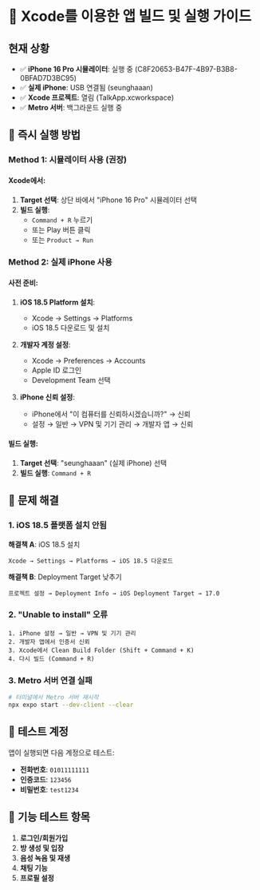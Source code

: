 # 🍎 Xcode를 이용한 앱 빌드 및 실행 가이드

## 현재 상황
- ✅ **iPhone 16 Pro 시뮬레이터**: 실행 중 (C8F20653-B47F-4B97-B3B8-0BFAD7D3BC95)
- ✅ **실제 iPhone**: USB 연결됨 (seunghaaan)
- ✅ **Xcode 프로젝트**: 열림 (TalkApp.xcworkspace)
- ✅ **Metro 서버**: 백그라운드 실행 중

## 🚀 즉시 실행 방법

### Method 1: 시뮬레이터 사용 (권장)

#### Xcode에서:
1. **Target 선택**: 상단 바에서 "iPhone 16 Pro" 시뮬레이터 선택
2. **빌드 실행**: 
   - `Command + R` 누르기
   - 또는 Play 버튼 클릭
   - 또는 `Product → Run`

### Method 2: 실제 iPhone 사용

#### 사전 준비:
1. **iOS 18.5 Platform 설치**:
   - Xcode → Settings → Platforms
   - iOS 18.5 다운로드 및 설치

2. **개발자 계정 설정**:
   - Xcode → Preferences → Accounts
   - Apple ID 로그인
   - Development Team 선택

3. **iPhone 신뢰 설정**:
   - iPhone에서 "이 컴퓨터를 신뢰하시겠습니까?" → 신뢰
   - 설정 → 일반 → VPN 및 기기 관리 → 개발자 앱 → 신뢰

#### 빌드 실행:
1. **Target 선택**: "seunghaaan" (실제 iPhone) 선택
2. **빌드 실행**: `Command + R`

## 🔧 문제 해결

### 1. iOS 18.5 플랫폼 설치 안됨
**해결책 A**: iOS 18.5 설치
```
Xcode → Settings → Platforms → iOS 18.5 다운로드
```

**해결책 B**: Deployment Target 낮추기
```
프로젝트 설정 → Deployment Info → iOS Deployment Target → 17.0
```

### 2. "Unable to install" 오류
```
1. iPhone 설정 → 일반 → VPN 및 기기 관리
2. 개발자 앱에서 인증서 신뢰
3. Xcode에서 Clean Build Folder (Shift + Command + K)
4. 다시 빌드 (Command + R)
```

### 3. Metro 서버 연결 실패
```bash
# 터미널에서 Metro 서버 재시작
npx expo start --dev-client --clear
```

## 🎯 테스트 계정
앱이 실행되면 다음 계정으로 테스트:
- **전화번호**: `01011111111`
- **인증코드**: `123456`
- **비밀번호**: `test1234`

## 📱 기능 테스트 항목
1. **로그인/회원가입**
2. **방 생성 및 입장**
3. **음성 녹음 및 재생**
4. **채팅 기능**
5. **프로필 설정** 